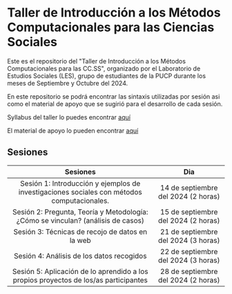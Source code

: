 # Taller de Introducción a los Métodos Computacionales para las Ciencias Sociales
Este es el repositorio del "Taller de Introducción a los Métodos Computacionales para las CC.SS", organizado por el Laboratorio de Estudios Sociales (LES), grupo de estudiantes de la PUCP durante los meses de Septiembre y Octubre del 2024.

En este repositorio se podrá encontrar las sintaxis utilizadas por sesión asi como el material de apoyo que se sugirió para el desarrollo de cada sesión.

Syllabus del taller lo puedes encontrar [aquí](https://docs.google.com/document/d/19jxMQZYRKwYUSSYIJjKcCVQF38wZxcUEf51dL84_LsQ/edit?usp=sharing)

El material de apoyo lo pueden encontrar [aquí](https://drive.google.com/drive/folders/1fRml8mdS3GvNBnu34Kd8r5NLQv08F3lG?usp=sharing)

## Sesiones
| Sesiones | Dia |
| :---: | :---: |
|Sesión 1: Introducción y ejemplos de investigaciones sociales con métodos computacionales.| 14 de septiembre del 2024 (2 horas) |
|Sesión 2: Pregunta, Teoría y Metodología: ¿Cómo se vinculan? (análisis de casos) | 15 de septiembre del 2024 (2 horas) |
|Sesión 3: Técnicas de recojo de datos en la web|21 de septiembre del 2024 (3 horas)|
|Sesión 4: Análisis de los datos recogidos|22 de septiembre del 2024 (3 horas)|
|Sesión 5: Aplicación de lo aprendido a los propios proyectos de los/as participantes|28 de septiembre del 2024 (2 horas)|

